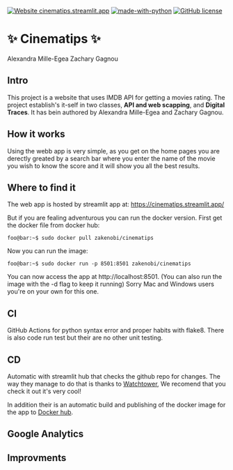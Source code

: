 [![Website cinematips.streamlit.app](https://img.shields.io/website-up-down-green-red/http/shields.io.svg)](http://cinematips.streamlit.app) [![made-with-python](https://img.shields.io/badge/Made%20with-Python-1f425f.svg)](https://www.python.org/) [![GitHub license](https://img.shields.io/github/license/zakenobi/cinematips)](https://github.com/zakenobi/cinematips/blob/main/LICENSE)


# ✨ Cinematips ✨
Alexandra Mille-Egea
Zachary Gagnou
## Intro
This project is a website that uses IMDB API for getting a movies rating. The project establish's it-self in two classes, **API and web scapping**, and **Digital Traces**. It has bein authored by Alexandra Mille-Egea and Zachary Gagnou.
## How it works
Using the webb app is very simple, as you get on the home pages you are derectly greated by a search bar where you enter the name of the movie you wish to know the score and it will show you all the best results.

## Where to find it
The web app is hosted by streamlit app at: https://cinematips.streamlit.app/

But if you are fealing adventurous you can run the docker version. First get the docker file from docker hub:

```console
foo@bar:~$ sudo docker pull zakenobi/cinematips
```

Now you can run the image:

```console
foo@bar:~$ sudo docker run -p 8501:8501 zakenobi/cinematips
```
You can now access the app at http://localhost:8501. (You can also run the image with the -d flag to keep it running) Sorry Mac and Windows users you're on your own for this one.
## CI

GitHub Actions for python syntax error and proper habits with flake8. There is also code run test but their are no other unit testing.

## CD

Automatic with streamlit hub that checks the github repo for changes. The way they manage to do that is thanks to [Watchtower](https://containrrr.dev/watchtower/), We recomend that you check it out it's very cool!

In addition their is an automatic build and publishing of the docker image for the app to [Docker hub](https://hub.docker.com/repository/docker/zakenobi/cinematips).

## Google Analytics


## Improvments
